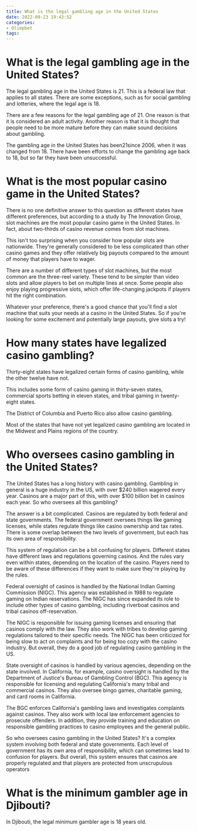 ```yaml
---
title: What is the legal gambling age in the United States
date: 2022-09-23 19:43:52
categories:
- Olimpbet
tags:
---
```



# What is the legal gambling age in the United States?

The legal gambling age in the United States is 21. This is a federal law that applies to all states. There are some exceptions, such as for social gambling and lotteries, where the legal age is 18.

There are a few reasons for the legal gambling age of 21. One reason is that it is considered an adult activity. Another reason is that it is thought that people need to be more mature before they can make sound decisions about gambling.

The gambling age in the United States has been21since 2006, when it was changed from 18. There have been efforts to change the gambling age back to 18, but so far they have been unsuccessful.

# What is the most popular casino game in the United States?

There is no one definitive answer to this question as different states have different preferences, but according to a study by The Innovation Group, slot machines are the most popular casino game in the United States. In fact, about two-thirds of casino revenue comes from slot machines.

This isn't too surprising when you consider how popular slots are nationwide. They're generally considered to be less complicated than other casino games and they offer relatively big payouts compared to the amount of money that players have to wager.

There are a number of different types of slot machines, but the most common are the three-reel variety. These tend to be simpler than video slots and allow players to bet on multiple lines at once. Some people also enjoy playing progressive slots, which offer life-changing jackpots if players hit the right combination.

Whatever your preference, there's a good chance that you'll find a slot machine that suits your needs at a casino in the United States. So if you're looking for some excitement and potentially large payouts, give slots a try!

# How many states have legalized casino gambling?

 Thirty-eight states have legalized certain forms of casino gambling, while the other twelve have not.

This includes some form of casino gaming in thirty-seven states, commercial sports betting in eleven states, and tribal gaming in twenty-eight states. 

The District of Columbia and Puerto Rico also allow casino gambling.

Most of the states that have not yet legalized casino gambling are located in the Midwest and Plains regions of the country.

# Who oversees casino gambling in the United States?
The United States has a long history with casino gambling. Gambling in general is a huge industry in the US, with over $240 billion wagered every year. Casinos are a major part of this, with over $100 billion bet in casinos each year. So who oversees all this gambling?

The answer is a bit complicated. Casinos are regulated by both federal and state governments. The federal government oversees things like gaming licenses, while states regulate things like casino ownership and tax rates. There is some overlap between the two levels of government, but each has its own area of responsibility.

This system of regulation can be a bit confusing for players. Different states have different laws and regulations governing casinos. And the rules vary even within states, depending on the location of the casino. Players need to be aware of these differences if they want to make sure they're playing by the rules.

Federal oversight of casinos is handled by the National Indian Gaming Commission (NIGC). This agency was established in 1988 to regulate gaming on Indian reservations. The NIGC has since expanded its role to include other types of casino gambling, including riverboat casinos and tribal casinos off-reservation.

The NIGC is responsible for issuing gaming licenses and ensuring that casinos comply with the law. They also work with tribes to develop gaming regulations tailored to their specific needs. The NIGC has been criticized for being slow to act on complaints and for being too cozy with the casino industry. But overall, they do a good job of regulating casino gambling in the US.

State oversight of casinos is handled by various agencies, depending on the state involved. In California, for example, casino oversight is handled by the Department of Justice's Bureau of Gambling Control (BGC). This agency is responsible for licensing and regulating California's many tribal and commercial casinos. They also oversee bingo games, charitable gaming, and card rooms in California.

The BGC enforces California's gambling laws and investigates complaints against casinos. They also work with local law enforcement agencies to prosecute offenders. In addition, they provide training and education on responsible gambling practices to casino employees and the general public.

So who oversees casino gambling in the United States? It's a complex system involving both federal and state governments. Each level of government has its own area of responsibility, which can sometimes lead to confusion for players. But overall, this system ensures that casinos are properly regulated and that players are protected from unscrupulous operators

# What is the minimum gambler age in Djibouti?

In Djibouti, the legal minimum gambler age is 18 years old.